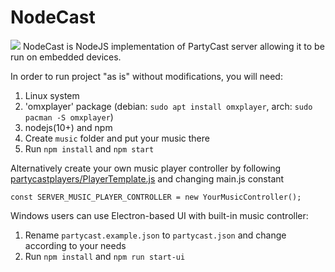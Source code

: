 # NodeCast

<img src="../nodecast-example/screenshot.png">
NodeCast is NodeJS implementation of PartyCast server allowing it to be run on embedded devices.

In order to run project "as is" without modifications, you will need:
1. Linux system
2. 'omxplayer' package (debian: `sudo apt install omxplayer`, arch: `sudo pacman -S omxplayer`)
3. nodejs(10+) and npm
4. Create `music` folder and put your music there
5. Run `npm install` and `npm start`

Alternatively create your own music player controller by following <a href="partycastplayers/PlayerTemplate.js">partycastplayers/PlayerTemplate.js</a> and changing main.js constant
```
const SERVER_MUSIC_PLAYER_CONTROLLER = new YourMusicController();
```

Windows users can use Electron-based UI with built-in music controller:
1. Rename `partycast.example.json` to `partycast.json` and change according to your needs
2. Run `npm install` and `npm run start-ui`
